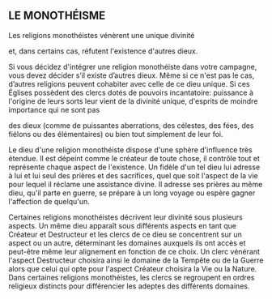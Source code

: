 ## LE MONOTHÉISME


Les religions monothéistes vénèrent une unique divinité

et, dans certains cas, réfutent l'existence d'autres dieux.

Si vous décidez d'intégrer une religion monothéiste dans
votre campagne, vous devez décider s’il existe d’autres
dieux. Même si ce n'est pas le cas, d’autres religions peuvent
cohabiter avec celle de ce dieu unique. Si ces Églises
possèdent des clercs dotés de pouvoirs incantatoire:
puissance à l'origine de leurs sorts leur vient de la divinité
unique, d'esprits de moindre importance qui ne sont pas

des dieux (comme de puissantes aberrations, des célestes,
des fées, des fiélons ou des élémentaires) ou bien tout
simplement de leur foi.

Le dieu d'une religion monothéiste dispose d'une sphère
d'influence très étendue. Il est dépeint comme le créateur de
toute chose, il contrôle tout et représente chaque aspect de
l'existence. Un fidèle d'un tel dieu lui adresse à lui et lui seul
des prières et des sacrifices, quel que soit l'aspect de la vie
pour lequel il réclame une assistance divine. Il adresse ses
prières au même dieu, qu'il parte en guerre, se prépare à un
long voyage ou espère gagner l'affection de quelqu'un.

Certaines religions monothéistes décrivent leur divinité
sous plusieurs aspects. Un même dieu apparaît sous différents
aspects en tant que Créateur et Destructeur et les clercs de ce
dieu se concentrent sur un aspect ou un autre, déterminant
les domaines auxquels ils ont accès et peut-être même leur
alignement en fonction de ce choix. Un clerc vénérant l'aspect
Destructeur choisira ainsi le domaine de la Tempête ou de la
Guerre alors que celui qui opte pour l'aspect Créateur choisira
la Vie ou la Nature. Dans certaines religions monothéistes,
les clercs se regroupent en ordres religieux distincts pour
différencier les adeptes des différents domaines.

